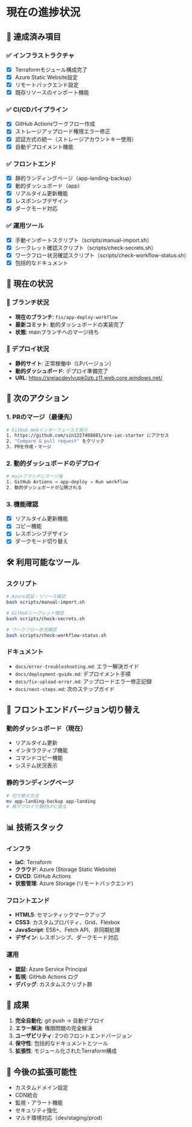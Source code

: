 # 現在の進捗状況

## 🎉 達成済み項目

### ✅ インフラストラクチャ

- [x] Terraformモジュール構成完了
- [x] Azure Static Website設定
- [x] リモートバックエンド設定
- [x] 既存リソースのインポート機能

### ✅ CI/CDパイプライン

- [x] GitHub Actionsワークフロー作成
- [x] ストレージアップロード権限エラー修正
- [x] 認証方式の統一（ストレージアカウントキー使用）
- [x] 自動デプロイメント機能

### ✅ フロントエンド

- [x] 静的ランディングページ（app-landing-backup）
- [x] 動的ダッシュボード（app）
- [x] リアルタイム更新機能
- [x] レスポンシブデザイン
- [x] ダークモード対応

### ✅ 運用ツール

- [x] 手動インポートスクリプト（scripts/manual-import.sh）
- [x] シークレット確認スクリプト（scripts/check-secrets.sh）
- [x] ワークフロー状況確認スクリプト（scripts/check-workflow-status.sh）
- [x] 包括的なドキュメント

## 🔄 現在の状況

### 📍 ブランチ状況

- **現在のブランチ**: `fix/app-deploy-workflow`
- **最新コミット**: 動的ダッシュボードの実装完了
- **状態**: mainブランチへのマージ待ち

### 🚀 デプロイ状況

- **静的サイト**: 正常稼働中（LPバージョン）
- **動的ダッシュボード**: デプロイ準備完了
- **URL**: <https://sreiacdevlvupk0zb.z11.web.core.windows.net/>

## 🎯 次のアクション

### 1. PRのマージ（最優先）

```bash
# GitHub Webインターフェースで実行
1. https://github.com/sin1227488801/sre-iac-starter にアクセス
2. "Compare & pull request" をクリック
3. PRを作成・マージ
```

### 2. 動的ダッシュボードのデプロイ

```bash
# mainブランチにマージ後
1. GitHub Actions → app-deploy → Run workflow
2. 動的ダッシュボードが公開される
```

### 3. 機能確認

- [x] リアルタイム更新機能
- [x] コピー機能
- [x] レスポンシブデザイン
- [x] ダークモード切り替え

## 🛠️ 利用可能なツール

### スクリプト

```bash
# Azure認証・リソース確認
bash scripts/manual-import.sh

# GitHubシークレット確認
bash scripts/check-secrets.sh

# ワークフロー状況確認
bash scripts/check-workflow-status.sh
```

### ドキュメント

- `docs/error-troubleshooting.md`: エラー解決ガイド
- `docs/deployment-guide.md`: デプロイメント手順
- `docs/fix-upload-error.md`: アップロードエラー修正記録
- `docs/next-steps.md`: 次のステップガイド

## 🎨 フロントエンドバージョン切り替え

### 動的ダッシュボード（現在）

- リアルタイム更新
- インタラクティブ機能
- コマンドコピー機能
- システム状況表示

### 静的ランディングページ

```bash
# 切り替え方法
mv app-landing-backup app-landing
# 再デプロイで静的LPに戻る
```

## 📊 技術スタック

### インフラ

- **IaC**: Terraform
- **クラウド**: Azure (Storage Static Website)
- **CI/CD**: GitHub Actions
- **状態管理**: Azure Storage (リモートバックエンド)

### フロントエンド

- **HTML5**: セマンティックマークアップ
- **CSS3**: カスタムプロパティ、Grid、Flexbox
- **JavaScript**: ES6+、Fetch API、非同期処理
- **デザイン**: レスポンシブ、ダークモード対応

### 運用

- **認証**: Azure Service Principal
- **監視**: GitHub Actions ログ
- **デバッグ**: カスタムスクリプト群

## 🎉 成果

1. **完全自動化**: git push → 自動デプロイ
2. **エラー解決**: 権限問題の完全解決
3. **ユーザビリティ**: 2つのフロントエンドバージョン
4. **保守性**: 包括的なドキュメントとツール
5. **拡張性**: モジュール化されたTerraform構成

## 🚀 今後の拡張可能性

- カスタムドメイン設定
- CDN統合
- 監視・アラート機能
- セキュリティ強化
- マルチ環境対応（dev/staging/prod）

